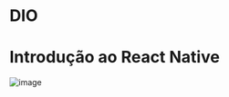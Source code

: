 # DIO
# Introdução ao React Native
![image]([/home/gilvania/Documentos/Screenshot_20220524-062013.png](https://github.com/GilvaniaMoreira/https---github.com-GilvaniaMoreira-dio01/blob/master/Screenshot.png))
